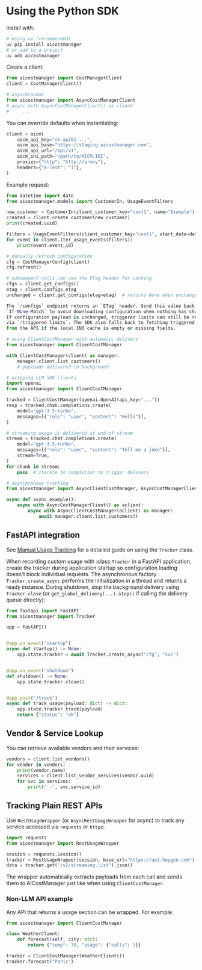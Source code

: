 # Using the Python SDK

Install with:

```bash
# Using uv (recommended)
uv pip install aicostmanager
# or add to a project
uv add aicostmanager
```

Create a client:

```python
from aicostmanager import CostManagerClient
client = CostManagerClient()

# asynchronous
from aicostmanager import AsyncCostManagerClient
# async with AsyncCostManagerClient() as client:
#     ...
```

You can override defaults when instantiating:

```python
client = aicm(
    aicm_api_key="sk-api01-...",
    aicm_api_base="https://staging.aicostmanager.com",
    aicm_api_url="/api/v1",
    aicm_ini_path="/path/to/AICM.INI",
    proxies={"http": "http://proxy"},
    headers={"X-Test": "1"},
)
```

Example request:

```python
from datetime import date
from aicostmanager.models import CustomerIn, UsageEventFilters

new_customer = CustomerIn(client_customer_key="cust1", name="Example")
created = client.create_customer(new_customer)
print(created.uuid)

filters = UsageEventFilters(client_customer_key="cust1", start_date=date(2024, 1, 1), limit=100)
for event in client.iter_usage_events(filters):
    print(event.event_id)

# manually refresh configuration
cfg = CostManagerConfig(client)
cfg.refresh()

# subsequent calls can use the ETag header for caching
cfgs = client.get_configs()
etag = client.configs_etag
unchanged = client.get_configs(etag=etag)  # returns None when unchanged

The `/configs` endpoint returns an `ETag` header. Send this value back in
`If-None-Match` to avoid downloading configuration when nothing has changed.
If configuration payload is unchanged, triggered limits can still be refreshed
via `/triggered-limits`. The SDK also falls back to fetching triggered limits
from the API if the local INI cache is empty or missing fields.

# using ClientCostManager with automatic delivery
from aicostmanager import ClientCostManager

with ClientCostManager(client) as manager:
    manager.client.list_customers()
    # payloads delivered in background

# wrapping LLM SDK clients
import openai
from aicostmanager import ClientCostManager

tracked = ClientCostManager(openai.OpenAI(api_key="..."))
resp = tracked.chat.completions.create(
    model="gpt-3.5-turbo",
    messages=[{"role": "user", "content": "Hello"}],
)

# streaming usage is delivered at end-of-stream
stream = tracked.chat.completions.create(
    model="gpt-3.5-turbo",
    messages=[{"role": "user", "content": "Tell me a joke"}],
    stream=True,
)
for chunk in stream:
    pass  # iterate to completion to trigger delivery

# asynchronous tracking
from aicostmanager import AsyncClientCostManager, AsyncCostManagerClient

async def async_example():
    async with AsyncCostManagerClient() as aclient:
        async with AsyncClientCostManager(aclient) as manager:
            await manager.client.list_customers()
```

## FastAPI integration

See [Manual Usage Tracking](tracker.md) for a detailed guide on using the `Tracker` class.

When recording custom usage with :class:`Tracker` in a FastAPI application,
create the tracker during application startup so configuration loading doesn't
block individual requests. The asynchronous factory ``Tracker.create_async``
performs the initialization in a thread and returns a ready instance. During
shutdown, stop the background delivery using ``Tracker.close`` (or
``get_global_delivery(...).stop()`` if calling the delivery queue directly):

```python
from fastapi import FastAPI
from aicostmanager import Tracker

app = FastAPI()


@app.on_event("startup")
async def startup() -> None:
    app.state.tracker = await Tracker.create_async("cfg", "svc")


@app.on_event("shutdown")
def shutdown() -> None:
    app.state.tracker.close()


@app.post("/track")
async def track_usage(payload: dict) -> dict:
    app.state.tracker.track(payload)
    return {"status": "ok"}
```


## Vendor & Service Lookup

You can retrieve available vendors and their services:

```python
vendors = client.list_vendors()
for vendor in vendors:
    print(vendor.name)
    services = client.list_vendor_services(vendor.uuid)
    for svc in services:
        print(" -", svc.service_id)
```

## Tracking Plain REST APIs

Use ``RestUsageWrapper`` (or ``AsyncRestUsageWrapper`` for async) to track any
service accessed via ``requests`` or ``httpx``:

```python
import requests
from aicostmanager import RestUsageWrapper

session = requests.Session()
tracker = RestUsageWrapper(session, base_url="https://api.heygen.com")
data = tracker.get("/v2/streaming.list").json()
```

The wrapper automatically extracts payloads from each call and sends them to
AICostManager just like when using ``ClientCostManager``.

### Non-LLM API example

Any API that returns a usage section can be wrapped. For example:

```python
from aicostmanager import ClientCostManager

class WeatherClient:
    def forecast(self, city: str):
        return {"temp": 70, "usage": {"calls": 1}}

tracker = ClientCostManager(WeatherClient())
tracker.forecast("Paris")
```

